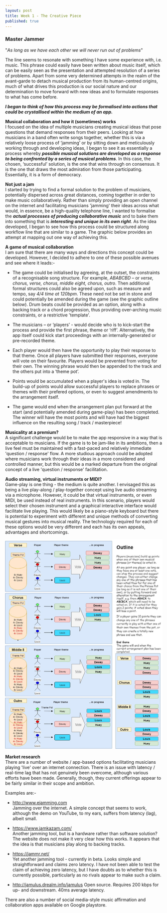 ```yaml
---
layout: post
title: Week 1 - The Creative Piece
published: true
---
```


### Master Jammer

"*As long as we have each other we will never run out of problems*"

The line seems to resonate with something I have some experience with, i.e. music. This phrase could easily have been written about music itself, which can be easily seen as the presentation and attempted resolution of a series of problems. Apart from some very determined attempts in the realm of the avant-garde to detach musical production from its human-centred origins, much of what drives this production is our social nature and our determination to move forward with new ideas and to formulate responses to what has come before.

**_I began to think of how this process may be formalised into actions that could be crystallised within the medium of an app._** <br>

**Musical collaboration and how it (sometimes) works**<br>
I focused on the idea of multiple musicians creating musical ideas that pose questions that demand responses from their peers.  Looking at how musicians in a band often write songs together, whether this is via a relatively loose process of ‘jamming’ or by sitting down and meticulously working through and developing ideas, I began to see it as essentially a process whereby **_possible musical solutions are developed as a response to being confronted by a series of musical problems_**.  In this case, the chosen, ‘successful’ solution, is the one that wins through on consensus.  It is the one that draws the most admiration from those participating. Essentially, it is a form of democracy.<br>

**Not just a jam**<br>
I started by trying to find a formal solution to the problem of musicians, potentially dispersed across great distances, coming together in order to make music collaboratively. Rather than simply providing an open channel on the internet and facilitating musicians 'jamming' their ideas across what would, in essence, be a high-quality telephone line, I wanted to formalise the ***actual processes of producing collaborative music*** and to bake them into something that is ***interesting and unique in its own right***.  As the idea developed, I began to see how this process could be structured along workflow line that are similar to a game.  The graphic below provides an attempt at mapping out one way of achieving this.

**A game of musical collaboration**<br>
I am sure that there are many ways and directions this concept could be developed. However, I decided to adhere to one of these possible avenues and see where it leads:-

* The game could be initialised by agreeing, at the outset, the constraints of a recognisable song structure. For example, *ABABCBD* – or *verse, chorus, verse, chorus, middle eight, chorus, outro*. Then additional formal structures could also be agreed upon, such as measure and tempo, say *4/4 time at 120bpm*. These need not be set in stone and could potentially be amended during the game (see the graphic outline below). Drum beats could be provided as an option, along with a backing track or a chord progression, thus providing over-arching music constraints, or a restrictive 'template'. 

* The musicians – or ‘players’ - would decide who is to kick-start the process and provide the first phrase, theme or ‘riff’.  Alternatively, the app itself could kick start proceedings with an internally-generated or pre-recorded theme.

* Each player would then have the opportunity to play their response to that theme. Once all players have submitted their responses, everyone will vote on their favourite. Players would be prevented from voting for their own. The winning phrase would then be appended to the track and the others put into a ‘theme pot’.

* Points would be accumulated when a player's idea is voted in.  The build-up of points would allow successful players to replace phrases or themes with their prefered options, or even to suggest amendments to the arrangement itself.

* The game would end when the arrangement plan put forward at the start (and potentially amended during game-play) has been completed. The winner will have the most points and will have had the biggest influence on the resulting song / track / masterpiece!

**Musicality at a premium?**<br>
A significant challenge would be to make the app responsive in a way that is acceptable to musicians. If the game is to be jam-like in its ambitions, then a live feel must be maintained with a fast-paced and relatively immediate 'question / response' flow.  A more studious approach could be adopted where musicians work through their ideas in a more considered and controlled manner, but this would be a marked departure from the original concept of a live 'question / response' facilitation.

**Audio streaming, virtual instruments or MIDI?**<br>
Game-play is one thing - the medium is quite another.  I envisaged this as being a live play-along / play-together concept using live audio streaming via a microphone. However, it could be that virtual instruments, or even MIDI, be used instead of real instruments.  In this scenario, players would select their chosen instrument and a graphical interactive interface would facilitate live playing.  This would likely be a piano-style keyboard but there is potential to experiment with different and unique methods of converting musical gestures into musical reality. The technologiy required for each of these options would be very different and each has its own appeals, advantages and shortcomings.

![jam-master-map](\images\jam-master-map.jpg)

**Market research**<br>
There are a number of website / app-based options facilitating musicians playing 'live' over an internet connection. There is an issue with latency / real-time lag that has not genuinely been overcome, although various efforts have been made.  Generally, though, they current offerings appear to be fairly similar in their scope and ambition.  

Examples are:-

* http://www.ejamming.com<br>
Jamming over the internet.  A  simple concept that seems to work, although the demo on YouTube, to my ears, suffers from latency (lag), albeit small.

* https://www.jamkazam.com/<br>
Another jamming tool, but is a hardware rather than software solution? The website does not make it very clear how this works. It appears that the idea is that musicians play along to backing tracks.

* https://jammr.net/<br>
Yet another jamming tool - currently in beta. Looks simple and straightforward and claims zero latency. I have not been able to test the claim of achieving zero latency, but I have doubts as to whether this is currently possible, particularly as no rivals appear to make such a claim.

* http://jamulus.drealm.info/jamulus
Open source. Requires 200 kbps for up- and downstream. 40ms average latency.

There are also a number of social media-style music affirmation and collaboration apps available on Google playstore.


